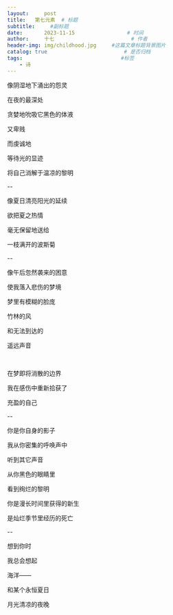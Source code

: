 ```yaml
---
layout:     post                       
title:   第七元素  # 标题
subtitle:     #副标题
date:       2023-11-15                 # 时间
author:     十七                         # 作者
header-img: img/childhood.jpg     #这篇文章标题背景图片
catalog: true                         # 是否归档
tags:                                #标签
    - 诗
---
```

像阴湿地下涌出的怨灵

在夜的最深处

贪婪地吮吸它黑色的体液

又卑贱

而虔诚地

等待光的显迹

将自己消解于温凉的黎明

--

像夏日清亮阳光的延续

欲把夏之热情

毫无保留地送给

一枝满开的波斯菊 

--

像午后忽然袭来的困意

使我落入悲伤的梦境

梦里有模糊的脸庞

竹林的风

和无法到达的

遥远声音

&nbsp;

在梦即将消散的边界

我在感伤中重新拾获了

充盈的自己

--

你是你自身的影子

我从你密集的呼唤声中

听到其它声音

从你黑色的眼睛里

看到绚烂的黎明

你是漫长时间里获得的新生

是灿烂季节里经历的死亡

--

想到你时

我总会想起

海洋——

和某个永恒夏日

月光清凉的夜晚

